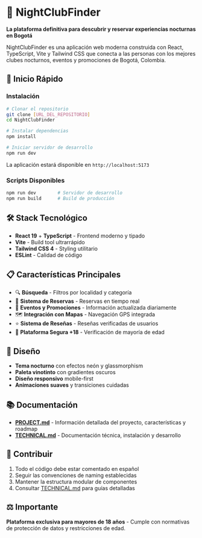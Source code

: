 # 🌙 NightClubFinder

**La plataforma definitiva para descubrir y reservar experiencias nocturnas en Bogotá**

NightClubFinder es una aplicación web moderna construida con React, TypeScript, Vite y Tailwind CSS que conecta a las personas con los mejores clubes nocturnos, eventos y promociones de Bogotá, Colombia.

## 🚀 Inicio Rápido

### Instalación

```bash
# Clonar el repositorio
git clone [URL_DEL_REPOSITORIO]
cd NightClubFinder

# Instalar dependencias
npm install

# Iniciar servidor de desarrollo
npm run dev
```

La aplicación estará disponible en `http://localhost:5173`

### Scripts Disponibles

```bash
npm run dev        # Servidor de desarrollo
npm run build      # Build de producción
```

## 🛠️ Stack Tecnológico

- **React 19** + **TypeScript** - Frontend moderno y tipado
- **Vite** - Build tool ultrarrápido
- **Tailwind CSS 4** - Styling utilitario
- **ESLint** - Calidad de código

## 📋 Características Principales

- 🔍 **Búsqueda** - Filtros por localidad y categoría
- 📅 **Sistema de Reservas** - Reservas en tiempo real
- 🎉 **Eventos y Promociones** - Información actualizada diariamente
- 🗺️ **Integración con Mapas** - Navegación GPS integrada
- ⭐ **Sistema de Reseñas** - Reseñas verificadas de usuarios
- 🔐 **Plataforma Segura +18** - Verificación de mayoría de edad

## 🎨 Diseño

- **Tema nocturno** con efectos neón y glassmorphism
- **Paleta vinotinto** con gradientes oscuros
- **Diseño responsivo** mobile-first
- **Animaciones suaves** y transiciones cuidadas

## 📚 Documentación

- **[PROJECT.md](./PROJECT.md)** - Información detallada del proyecto, características y roadmap
- **[TECHNICAL.md](./TECHNICAL.md)** - Documentación técnica, instalación y desarrollo

## 🤝 Contribuir

1. Todo el código debe estar comentado en español
2. Seguir las convenciones de naming establecidas
3. Mantener la estructura modular de componentes
4. Consultar [TECHNICAL.md](./TECHNICAL.md) para guías detalladas

## ⚖️ Importante

**Plataforma exclusiva para mayores de 18 años** - Cumple con normativas de protección de datos y restricciones de edad.
